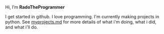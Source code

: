 Hi, I’m **RadoTheProgrammer**

I get started in github.
I love programming.
I'm currently making projects in python. See [myprojects.md](myprojects.md) for more details of what i'm doing, what i did, and what i'll do.

<!---
RadoTheProgrammer/RadoTheProgrammer is a ✨ special ✨ repository because its `README.md` (this file) appears on your GitHub profile.
You can click the Preview link to take a look at your changes.
--->
